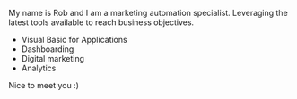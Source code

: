 My name is Rob and I am a marketing automation specialist. Leveraging the latest tools available to reach business objectives. 

- Visual Basic for Applications
- Dashboarding
- Digital marketing
- Analytics

Nice to meet you :) 
